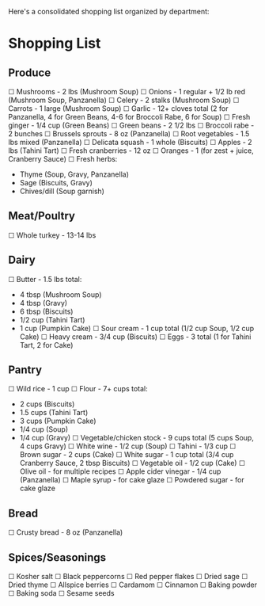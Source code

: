 Here's a consolidated shopping list organized by department:

# Shopping List

## Produce
☐ Mushrooms - 2 lbs (Mushroom Soup)
☐ Onions - 1 regular + 1/2 lb red (Mushroom Soup, Panzanella)
☐ Celery - 2 stalks (Mushroom Soup)
☐ Carrots - 1 large (Mushroom Soup)
☐ Garlic - 12+ cloves total (2 for Panzanella, 4 for Green Beans, 4-6 for Broccoli Rabe, 6 for Soup)
☐ Fresh ginger - 1/4 cup (Green Beans)
☐ Green beans - 2 1/2 lbs
☐ Broccoli rabe - 2 bunches
☐ Brussels sprouts - 8 oz (Panzanella)
☐ Root vegetables - 1.5 lbs mixed (Panzanella)
☐ Delicata squash - 1 whole (Biscuits)
☐ Apples - 2 lbs (Tahini Tart)
☐ Fresh cranberries - 12 oz
☐ Oranges - 1 (for zest + juice, Cranberry Sauce)
☐ Fresh herbs:
  - Thyme (Soup, Gravy, Panzanella)
  - Sage (Biscuits, Gravy)
  - Chives/dill (Soup garnish)

## Meat/Poultry
☐ Whole turkey - 13-14 lbs

## Dairy
☐ Butter - 1.5 lbs total:
  - 4 tbsp (Mushroom Soup)
  - 4 tbsp (Gravy)
  - 6 tbsp (Biscuits)
  - 1/2 cup (Tahini Tart)
  - 1 cup (Pumpkin Cake)
☐ Sour cream - 1 cup total (1/2 cup Soup, 1/2 cup Cake)
☐ Heavy cream - 3/4 cup (Biscuits)
☐ Eggs - 3 total (1 for Tahini Tart, 2 for Cake)

## Pantry
☐ Wild rice - 1 cup
☐ Flour - 7+ cups total:
  - 2 cups (Biscuits)
  - 1.5 cups (Tahini Tart)
  - 3 cups (Pumpkin Cake)
  - 1/4 cup (Soup)
  - 1/4 cup (Gravy)
☐ Vegetable/chicken stock - 9 cups total (5 cups Soup, 4 cups Gravy)
☐ White wine - 1/2 cup (Soup)
☐ Tahini - 1/3 cup
☐ Brown sugar - 2 cups (Cake)
☐ White sugar - 1 cup total (3/4 cup Cranberry Sauce, 2 tbsp Biscuits)
☐ Vegetable oil - 1/2 cup (Cake)
☐ Olive oil - for multiple recipes
☐ Apple cider vinegar - 1/4 cup (Panzanella)
☐ Maple syrup - for cake glaze
☐ Powdered sugar - for cake glaze

## Bread
☐ Crusty bread - 8 oz (Panzanella)

## Spices/Seasonings
☐ Kosher salt
☐ Black peppercorns
☐ Red pepper flakes
☐ Dried sage
☐ Dried thyme
☐ Allspice berries
☐ Cardamom
☐ Cinnamon
☐ Baking powder
☐ Baking soda
☐ Sesame seeds
